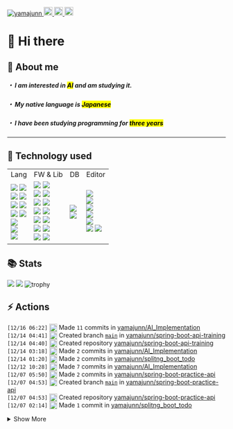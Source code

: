 <p align="left">
  <a href="https://github.com/yamajunn/yamajunn/">
    <img src="https://komarev.com/ghpvc/?username=yamajunn" alt="yamajunn" />
  </a>
  <a href="https://github.com/yamajunn">
    <img height="20" src="https://img.shields.io/github/followers/yamajunn?label=follow&logo=github&style=flat" />
  </a>
  <a href="http://qiita.com/amiton1115">
    <img height="20" src="https://qiita-badge.apiapi.app/s/amiton1115/posts.svg" />
  </a>
  <//qiita.com/amiton1115">
    <img height="20" src="https://qiita-badge.apiapi.app/s/amiton1115/contributions.svg" />
  </a>
</p>
  
# 👋 Hi there

## 📝 About me
##### ・ I am interested in <mark>AI</mark> and am studying it.
  
##### ・ My native language is <mark>Japanese</mark>
  
##### ・ I have been studying programming for <mark>three years</mark>
  
---
## 🔧 Technology used

<table>
  <tr>
    <td>Lang</td>
    <td>FW & Lib</td>
    <td>DB</td>
    <td>Editor</td>
  </tr>
  <tr>
    <td>
      <img src="https://img.shields.io/badge/python-3670A0?style=for-the-badge&logo=python&logoColor=ffdd54">
      <img src="https://img.shields.io/badge/java-%23ED8B00.svg?style=for-the-badge&logo=openjdk&logoColor=white">
      <br>
      <img src="https://img.shields.io/badge/c-%2300599C.svg?style=for-the-badge&logo=c&logoColor=white">
      <img src="https://img.shields.io/badge/typescript-%23007ACC.svg?style=for-the-badge&logo=typescript&logoColor=white">
      <br>
      <img src="https://img.shields.io/badge/html5-%23E34F26.svg?style=for-the-badge&logo=html5&logoColor=white">
      <img src="https://img.shields.io/badge/css3-%231572B6.svg?style=for-the-badge&logo=css3&logoColor=white">
      <br>
      <img src="https://img.shields.io/badge/dart-%230175C2.svg?style=for-the-badge&logo=dart&logoColor=white">
      <img src="https://img.shields.io/badge/PowerShell-%235391FE.svg?style=for-the-badge&logo=powershell&logoColor=white">
      <br>
      <img src="https://img.shields.io/badge/Windows%20Terminal-%234D4D4D.svg?style=for-the-badge&logo=windows-terminal&logoColor=white">
      <br>
      <img src="https://img.shields.io/badge/shell_script-%23121011.svg?style=for-the-badge&logo=gnu-bash&logoColor=white">
      <br>
      <img src="https://img.shields.io/badge/assembly%20script-%23000000.svg?style=for-the-badge&logo=assemblyscript&logoColor=white">
      <br>
    </td>
    <td>
      <img src="https://img.shields.io/badge/django-%23092E20.svg?style=for-the-badge&logo=django&logoColor=white">
      <img src="https://img.shields.io/badge/flask-%23000.svg?style=for-the-badge&logo=flask&logoColor=white">
      <br>
      <img src="https://img.shields.io/badge/bootstrap-%238511FA.svg?style=for-the-badge&logo=bootstrap&logoColor=white">
      <img src="https://img.shields.io/badge/Flutter-%2302569B.svg?style=for-the-badge&logo=Flutter&logoColor=white">
      <br>
      <img src="https://img.shields.io/badge/opencv-%23white.svg?style=for-the-badge&logo=opencv&logoColor=white">
      <img src="https://img.shields.io/badge/p5.js-ED225D?style=for-the-badge&logo=p5.js&logoColor=FFFFFF">
      <br>
      <img src="https://img.shields.io/badge/react-%2320232a.svg?style=for-the-badge&logo=react&logoColor=%2361DAFB">
      <img src="https://img.shields.io/badge/Keras-%23D00000.svg?style=for-the-badge&logo=Keras&logoColor=white">
      <br>
      <img src="https://img.shields.io/badge/Matplotlib-%23ffffff.svg?style=for-the-badge&logo=Matplotlib&logoColor=black">
      <img src="https://img.shields.io/badge/numpy-%23013243.svg?style=for-the-badge&logo=numpy&logoColor=white">
      <br>
      <img src="https://img.shields.io/badge/pandas-%23150458.svg?style=for-the-badge&logo=pandas&logoColor=white">
      <img src="https://img.shields.io/badge/PyTorch-%23EE4C2C.svg?style=for-the-badge&logo=PyTorch&logoColor=white">
      <br>
      <img src="https://img.shields.io/badge/scikit--learn-%23F7931E.svg?style=for-the-badge&logo=scikit-learn&logoColor=white">
      <img src="https://img.shields.io/badge/TensorFlow-%23FF6F00.svg?style=for-the-badge&logo=TensorFlow&logoColor=white">
    </td>
    <td>
      <img src="https://img.shields.io/badge/mysql-4479A1.svg?style=for-the-badge&logo=mysql&logoColor=white">
      <br>
      <img src="https://img.shields.io/badge/sqlite-%2307405e.svg?style=for-the-badge&logo=sqlite&logoColor=white">
    </td>
    <td>
      <img src="https://img.shields.io/badge/Visual%20Studio%20Code-0078d7.svg?style=for-the-badge&logo=visual-studio-code&logoColor=white">
      <br>
      <img src="https://img.shields.io/badge/Visual%20Studio-5C2D91.svg?style=for-the-badge&logo=visual-studio&logoColor=white">
      <br>
      <img src="https://img.shields.io/badge/android%20studio-346ac1?style=for-the-badge&logo=android%20studio&logoColor=white">
      <br>
      <img src="https://img.shields.io/badge/IntelliJIDEA-000000.svg?style=for-the-badge&logo=intellij-idea&logoColor=white">
      <br>
      <img src="https://img.shields.io/badge/jupyter-%23FA0F00.svg?style=for-the-badge&logo=jupyter&logoColor=white">
      <br>
      <img src="https://img.shields.io/badge/VIM-%2311AB00.svg?style=for-the-badge&logo=vim&logoColor=white">
      <img src="https://img.shields.io/badge/Xcode-007ACC?style=for-the-badge&logo=Xcode&logoColor=white">
    </td>
  </tr>
</table>
  
## 📚 Stats
![](http://github-profile-summary-cards.vercel.app/api/cards/most-commit-language?username=yamajunn&theme=slateorange)
![](http://github-profile-summary-cards.vercel.app/api/cards/productive-time?username=yamajunn&theme=slateorange&utcOffset=9)
![trophy](https://github-profile-trophy.vercel.app/?username=yamajunn&theme=discord&margin-w=15&no-bg=true&column=6&no-frame=true&rank=-?)

## ⚡️ Actions
  <!--START_SECTION:activity-->
`[12/16 06:22]` <img alt="📝" src="https://github.com/cheesits456/github-activity-readme/raw/master/icons/commit.png" align="top" height="18"> Made `11` commits in [yamajunn/AI_Implementation](https://github.com/yamajunn/AI_Implementation)  
`[12/14 04:41]` <img alt="📂" src="https://github.com/cheesits456/github-activity-readme/raw/master/icons/create-branch.png" align="top" height="18"> Created branch [`main`](https://github.com/yamajunn/spring-boot-api-training/tree/main) in [yamajunn/spring-boot-api-training](https://github.com/yamajunn/spring-boot-api-training)  
`[12/14 04:40]` <img alt="➕" src="https://github.com/cheesits456/github-activity-readme/raw/master/icons/create-repo.png" align="top" height="18"> Created repository [yamajunn/spring-boot-api-training](https://github.com/yamajunn/spring-boot-api-training)  
`[12/14 03:18]` <img alt="📝" src="https://github.com/cheesits456/github-activity-readme/raw/master/icons/commit.png" align="top" height="18"> Made `2` commits in [yamajunn/AI_Implementation](https://github.com/yamajunn/AI_Implementation)  
`[12/14 01:20]` <img alt="📝" src="https://github.com/cheesits456/github-activity-readme/raw/master/icons/commit.png" align="top" height="18"> Made `2` commits in [yamajunn/splitng_boot_todo](https://github.com/yamajunn/splitng_boot_todo)  
`[12/12 10:28]` <img alt="📝" src="https://github.com/cheesits456/github-activity-readme/raw/master/icons/commit.png" align="top" height="18"> Made `7` commits in [yamajunn/AI_Implementation](https://github.com/yamajunn/AI_Implementation)  
`[12/07 05:50]` <img alt="📝" src="https://github.com/cheesits456/github-activity-readme/raw/master/icons/commit.png" align="top" height="18"> Made `2` commits in [yamajunn/spring-boot-practice-api](https://github.com/yamajunn/spring-boot-practice-api)  
`[12/07 04:53]` <img alt="📂" src="https://github.com/cheesits456/github-activity-readme/raw/master/icons/create-branch.png" align="top" height="18"> Created branch [`main`](https://github.com/yamajunn/spring-boot-practice-api/tree/main) in [yamajunn/spring-boot-practice-api](https://github.com/yamajunn/spring-boot-practice-api)  
`[12/07 04:53]` <img alt="➕" src="https://github.com/cheesits456/github-activity-readme/raw/master/icons/create-repo.png" align="top" height="18"> Created repository [yamajunn/spring-boot-practice-api](https://github.com/yamajunn/spring-boot-practice-api)  
`[12/07 02:14]` <img alt="📝" src="https://github.com/cheesits456/github-activity-readme/raw/master/icons/commit.png" align="top" height="18"> Made `1` commit in [yamajunn/splitng_boot_todo](https://github.com/yamajunn/splitng_boot_todo)  

<details><summary>Show More</summary>

`[12/05 22:35]` <img alt="📝" src="https://github.com/cheesits456/github-activity-readme/raw/master/icons/commit.png" align="top" height="18"> Made `12` commits in [yamajunn/AI_Implementation](https://github.com/yamajunn/AI_Implementation)  
`[11/30 17:02]` <img alt="📝" src="https://github.com/cheesits456/github-activity-readme/raw/master/icons/commit.png" align="top" height="18"> Made `2` commits in [yamajunn/IM2MC](https://github.com/yamajunn/IM2MC)  
`[11/25 15:42]` <img alt="📝" src="https://github.com/cheesits456/github-activity-readme/raw/master/icons/commit.png" align="top" height="18"> Made `9` commits in [yamajunn/stock_predict](https://github.com/yamajunn/stock_predict)  
`[11/13 04:55]` <img alt="📝" src="https://github.com/cheesits456/github-activity-readme/raw/master/icons/commit.png" align="top" height="18"> Made `10` commits in [yamajunn/IM2MC](https://github.com/yamajunn/IM2MC)  
`[11/11 02:24]` <img alt="📝" src="https://github.com/cheesits456/github-activity-readme/raw/master/icons/commit.png" align="top" height="18"> Made `2` commits in [yamajunn/stock_predict](https://github.com/yamajunn/stock_predict)  
`[11/09 13:42]` <img alt="📂" src="https://github.com/cheesits456/github-activity-readme/raw/master/icons/create-branch.png" align="top" height="18"> Created branch [`main`](https://github.com/yamajunn/stock_predict/tree/main) in [yamajunn/stock_predict](https://github.com/yamajunn/stock_predict)  
`[11/09 13:41]` <img alt="➕" src="https://github.com/cheesits456/github-activity-readme/raw/master/icons/create-repo.png" align="top" height="18"> Created repository [yamajunn/stock_predict](https://github.com/yamajunn/stock_predict)  
`[11/07 10:33]` <img alt="📂" src="https://github.com/cheesits456/github-activity-readme/raw/master/icons/create-branch.png" align="top" height="18"> Created branch [`main`](https://github.com/yamajunn/IM2MC/tree/main) in [yamajunn/IM2MC](https://github.com/yamajunn/IM2MC)  
`[11/07 10:32]` <img alt="➕" src="https://github.com/cheesits456/github-activity-readme/raw/master/icons/create-repo.png" align="top" height="18"> Created repository [yamajunn/IM2MC](https://github.com/yamajunn/IM2MC)  
`[11/05 14:09]` <img alt="📝" src="https://github.com/cheesits456/github-activity-readme/raw/master/icons/commit.png" align="top" height="18"> Made `1` commit in [yamajunn/Q](https://github.com/yamajunn/Q)  
`[11/05 12:42]` <img alt="📂" src="https://github.com/cheesits456/github-activity-readme/raw/master/icons/create-branch.png" align="top" height="18"> Created branch [`main`](https://github.com/yamajunn/Q/tree/main) in [yamajunn/Q](https://github.com/yamajunn/Q)  
`[11/05 12:42]` <img alt="➕" src="https://github.com/cheesits456/github-activity-readme/raw/master/icons/create-repo.png" align="top" height="18"> Created repository [yamajunn/Q](https://github.com/yamajunn/Q)  
`[11/04 12:23]` <img alt="📝" src="https://github.com/cheesits456/github-activity-readme/raw/master/icons/commit.png" align="top" height="18"> Made `5` commits in [yamajunn/AI_Implementation](https://github.com/yamajunn/AI_Implementation)  
`[11/01 02:57]` <img alt="📝" src="https://github.com/cheesits456/github-activity-readme/raw/master/icons/commit.png" align="top" height="18"> Made `11` commits in [yamajunn/Terminal_GUI](https://github.com/yamajunn/Terminal_GUI)  
`[10/31 02:04]` <img alt="📝" src="https://github.com/cheesits456/github-activity-readme/raw/master/icons/commit.png" align="top" height="18"> Made `1` commit in [yamajunn/AI_Implementation](https://github.com/yamajunn/AI_Implementation)  
`[10/28 06:16]` <img alt="📝" src="https://github.com/cheesits456/github-activity-readme/raw/master/icons/commit.png" align="top" height="18"> Made `10` commits in [yamajunn/Terminal_GUI](https://github.com/yamajunn/Terminal_GUI)  
`[10/26 06:57]` <img alt="📂" src="https://github.com/cheesits456/github-activity-readme/raw/master/icons/create-branch.png" align="top" height="18"> Created branch [`main`](https://github.com/yamajunn/Terminal_GUI/tree/main) in [yamajunn/Terminal_GUI](https://github.com/yamajunn/Terminal_GUI)  
`[10/26 06:56]` <img alt="➕" src="https://github.com/cheesits456/github-activity-readme/raw/master/icons/create-repo.png" align="top" height="18"> Created repository [yamajunn/Terminal_GUI](https://github.com/yamajunn/Terminal_GUI)  
`[10/26 04:45]` <img alt="📂" src="https://github.com/cheesits456/github-activity-readme/raw/master/icons/create-branch.png" align="top" height="18"> Created branch [`main`](https://github.com/yamajunn/spring-boot-todo-master/tree/main) in [yamajunn/spring-boot-todo-master](https://github.com/yamajunn/spring-boot-todo-master)  
`[10/26 04:45]` <img alt="➕" src="https://github.com/cheesits456/github-activity-readme/raw/master/icons/create-repo.png" align="top" height="18"> Created repository [yamajunn/spring-boot-todo-master](https://github.com/yamajunn/spring-boot-todo-master)  
`[10/25 06:27]` <img alt="📂" src="https://github.com/cheesits456/github-activity-readme/raw/master/icons/create-branch.png" align="top" height="18"> Created branch [`main`](https://github.com/yamajunn/MyTheme/tree/main) in [yamajunn/MyTheme](https://github.com/yamajunn/MyTheme)  
`[10/25 06:26]` <img alt="➕" src="https://github.com/cheesits456/github-activity-readme/raw/master/icons/create-repo.png" align="top" height="18"> Created repository [yamajunn/MyTheme](https://github.com/yamajunn/MyTheme)  
`[10/25 00:59]` <img alt="📝" src="https://github.com/cheesits456/github-activity-readme/raw/master/icons/commit.png" align="top" height="18"> Made `1` commit in [yamajunn/3D](https://github.com/yamajunn/3D)  
`[10/19 07:41]` <img alt="📝" src="https://github.com/cheesits456/github-activity-readme/raw/master/icons/commit.png" align="top" height="18"> Made `2` commits in [yamajunn/AI_competition](https://github.com/yamajunn/AI_competition)  
`[10/19 06:01]` <img alt="📝" src="https://github.com/cheesits456/github-activity-readme/raw/master/icons/commit.png" align="top" height="18"> Made `1` commit in [yamajunn/3D](https://github.com/yamajunn/3D)  
`[10/19 05:04]` <img alt="📝" src="https://github.com/cheesits456/github-activity-readme/raw/master/icons/commit.png" align="top" height="18"> Made `1` commit in [yamajunn/splitng_boot_todo](https://github.com/yamajunn/splitng_boot_todo)  
`[10/19 05:04]` <img alt="📝" src="https://github.com/cheesits456/github-activity-readme/raw/master/icons/commit.png" align="top" height="18"> Made `2` commits in [yamajunn/3D](https://github.com/yamajunn/3D)  
`[10/19 03:06]` <img alt="📂" src="https://github.com/cheesits456/github-activity-readme/raw/master/icons/create-branch.png" align="top" height="18"> Created branch [`feat/add-project`](https://github.com/yamajunn/splitng_boot_todo/tree/feat/add-project) in [yamajunn/splitng_boot_todo](https://github.com/yamajunn/splitng_boot_todo)  
`[10/19 03:04]` <img alt="📝" src="https://github.com/cheesits456/github-activity-readme/raw/master/icons/commit.png" align="top" height="18"> Made `1` commit in [yamajunn/splitng_boot_todo](https://github.com/yamajunn/splitng_boot_todo)  
`[10/19 01:06]` <img alt="📂" src="https://github.com/cheesits456/github-activity-readme/raw/master/icons/create-branch.png" align="top" height="18"> Created branch [`main`](https://github.com/yamajunn/splitng_boot_todo/tree/main) in [yamajunn/splitng_boot_todo](https://github.com/yamajunn/splitng_boot_todo)  
`[10/19 01:05]` <img alt="➕" src="https://github.com/cheesits456/github-activity-readme/raw/master/icons/create-repo.png" align="top" height="18"> Created repository [yamajunn/splitng_boot_todo](https://github.com/yamajunn/splitng_boot_todo)  
`[10/19 00:39]` <img alt="📝" src="https://github.com/cheesits456/github-activity-readme/raw/master/icons/commit.png" align="top" height="18"> Made `3` commits in [yamajunn/AI_competition](https://github.com/yamajunn/AI_competition)  
`[10/18 08:15]` <img alt="📝" src="https://github.com/cheesits456/github-activity-readme/raw/master/icons/commit.png" align="top" height="18"> Made `1` commit in [yamajunn/3D](https://github.com/yamajunn/3D)  
`[10/18 08:13]` <img alt="📂" src="https://github.com/cheesits456/github-activity-readme/raw/master/icons/create-branch.png" align="top" height="18"> Created branch [`main`](https://github.com/yamajunn/AI_competition/tree/main) in [yamajunn/AI_competition](https://github.com/yamajunn/AI_competition)  
`[10/18 08:12]` <img alt="➕" src="https://github.com/cheesits456/github-activity-readme/raw/master/icons/create-repo.png" align="top" height="18"> Created repository [yamajunn/AI_competition](https://github.com/yamajunn/AI_competition)  
`[10/16 13:59]` <img alt="📝" src="https://github.com/cheesits456/github-activity-readme/raw/master/icons/commit.png" align="top" height="18"> Made `5` commits in [yamajunn/3D](https://github.com/yamajunn/3D)  
`[10/13 05:52]` <img alt="📂" src="https://github.com/cheesits456/github-activity-readme/raw/master/icons/create-branch.png" align="top" height="18"> Created branch [`main`](https://github.com/yamajunn/3D/tree/main) in [yamajunn/3D](https://github.com/yamajunn/3D)  
`[10/13 05:52]` <img alt="➕" src="https://github.com/cheesits456/github-activity-readme/raw/master/icons/create-repo.png" align="top" height="18"> Created repository [yamajunn/3D](https://github.com/yamajunn/3D)  
`[10/13 05:51]` <img alt="📝" src="https://github.com/cheesits456/github-activity-readme/raw/master/icons/commit.png" align="top" height="18"> Made `27` commits in [yamajunn/AI_Implementation](https://github.com/yamajunn/AI_Implementation)  
`[10/10 03:54]` <img alt="📂" src="https://github.com/cheesits456/github-activity-readme/raw/master/icons/create-branch.png" align="top" height="18"> Created branch [`main`](https://github.com/yamajunn/AI_Implementation/tree/main) in [yamajunn/AI_Implementation](https://github.com/yamajunn/AI_Implementation)  
`[10/10 03:48]` <img alt="➕" src="https://github.com/cheesits456/github-activity-readme/raw/master/icons/create-repo.png" align="top" height="18"> Created repository [yamajunn/AI_Implementation](https://github.com/yamajunn/AI_Implementation)  
`[09/18 04:20]` <img alt="📝" src="https://github.com/cheesits456/github-activity-readme/raw/master/icons/commit.png" align="top" height="18"> Made `1` commit in [yamajunn/BRAD](https://github.com/yamajunn/BRAD)  

</details>
<!--END_SECTION:activity-->
